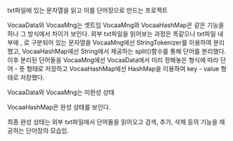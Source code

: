 txt파일에 있는 문자열을 읽고 이를 단어장으로 만드는 프로젝트

VocaaData와 VocaaMng는 셋트임
VocaaMng와 VocaaHashMap은 같은 기능을 하나 그 방식에서 차이가 보인다.
외부 txt파일을 읽어보는 과정은 똑같으나 txt파일 내부에 , 로 구분되어 있는 문자열을 VocaaMng에선
StringTokenizer를 이용하여 분리했고, VocaaHashMap에선 String에서 제공하는 split()함수를 통해
단어를 분리했다.
이후 분리된 단어들을 VocaaMng에선 VocaaData에서 미리 정해놓은 형식에 따라 단어 - 뜻 형태로 저장하고
VocaaHashMap에선 HashMap을 이용하여 key - value 형태로 저장했다.

VocaaData와 VocaaMng는 미완성 상태

VocaaHashMap은 완성 상태를 보인다.

최종 완성 상태는 외부 txt파일에서 단어들을 읽어오고 검색, 추가, 삭제 등의 기능을 제공하는 단어장의 모습임.

         
